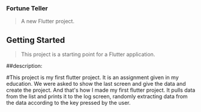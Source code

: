 ### Fortune Teller

>A new Flutter project.

## Getting Started

>This project is a starting point for a Flutter application.

##description:

#This project is my first flutter project. It is an assignment given in my education. We were asked to show the last screen and give the data and create the project. And that's how I made my first flutter project. It pulls data from the list and prints it to the log screen, randomly extracting data from the data according to the key pressed by the user.

